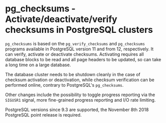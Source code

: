 pg_checksums - Activate/deactivate/verify checksums in PostgreSQL clusters
==========================================================================

`pg_checksums` is based on the `pg_verify_checksums` and `pg_checksums`
programs available in PostgreSQL version 11 and from 12, respectively. It can
verify, activate or deactivate checksums. Activating requires all database
blocks to be read and all page headers to be updated, so can take a long time
on a large database.

The database cluster needs to be shutdown cleanly in the case of checksum
activation or deactivation, while checksum verification can be performed
online, contrary to PostgreSQL's `pg_checksums`.

Other changes include the possibility to toggle progress reporting via the
`SIGUSR1` signal, more fine-grained progress reporting and I/O rate limiting.

PostgreSQL versions since 9.3 are supported, the November 8th 2018 PostgreSQL
point release is required.

